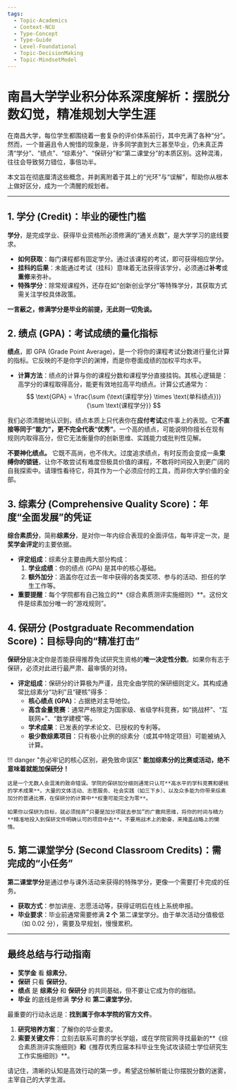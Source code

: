 ```yaml
---
tags:
  - Topic-Academics
  - Context-NCU
  - Type-Concept
  - Type-Guide
  - Level-Foundational
  - Topic-DecisionMaking
  - Topic-MindsetModel
---
```


# 南昌大学学业积分体系深度解析：摆脱分数幻觉，精准规划大学生涯

在南昌大学，每位学生都围绕着一套复杂的评价体系前行，其中充满了各种“分”。然而，一个普遍且令人惋惜的现象是，许多同学直到大三甚至毕业，仍未真正弄清“学分”、“绩点”、“综素分”、“保研分”和“第二课堂分”的本质区别。这种混淆，往往会导致努力错位，事倍功半。

本文旨在彻底厘清这些概念，并剥离附着于其上的“光环”与“误解”，帮助你从根本上做好区分，成为一个清醒的规划者。

---

## 1. 学分 (Credit)：毕业的硬性门槛

**学分**，是完成学业、获得毕业资格所必须修满的“通关点数”，是大学学习的底线要求。

-   **如何获取**：每门课程都有固定学分。通过该课程的考试，即可获得相应学分。
-   **挂科的后果**：未能通过考试（挂科）意味着无法获得该学分，必须通过**补考**或**重修**来弥补。
-   **特殊学分**：除常规课程外，还存在如“创新创业学分”等特殊学分，其获取方式需关注学校具体政策。

**一言蔽之，修满学分是毕业的前提，无此则一切免谈。**

## 2. 绩点 (GPA)：考试成绩的量化指标

**绩点**，即 GPA (Grade Point Average)，是一个将你的课程考试分数进行量化计算的指标。它反映的不是你学识的渊博，而是你卷面成绩的加权平均水平。

-   **计算方法**：绩点的计算与你的课程分数和课程学分直接挂钩。其核心逻辑是：高学分的课程取得高分，能更有效地拉高平均绩点。计算公式通常为：
    $$
    \text{GPA} = \frac{\sum (\text{课程学分} \times \text{单科绩点})}{\sum \text{课程学分}}
    $$

我们必须清醒地认识到，绩点本质上只代表你在**应付考试**这件事上的表现。它**不直接等同于“能力”，更不完全代表“优秀”**。一个高的绩点，可能说明你擅长在现有规则内取得高分，但它无法衡量你的创新思维、实践能力或批判性见解。

**不要神化绩点。** 它既不高尚，也不伟大。过度追求绩点，有时反而会变成一条**束缚你的锁链**，让你不敢尝试有难度但极具价值的课程，不敢将时间投入到更广阔的自我探索中。请理性看待它，将其作为一个必须应付的工具，而非你大学价值的全部。

## 3. 综素分 (Comprehensive Quality Score)：年度“全面发展”的凭证

**综合素质分**，简称**综素分**，是对你一年内综合表现的全面评估，每年评定一次，是**奖学金评定**的主要依据。

-   **评定组成**：综素分主要由两大部分构成：
    1.  **学业成绩**：你的绩点 (GPA) 是其中的核心基础。
    2.  **额外加分**：涵盖你在过去一年中获得的各类奖项、参与的活动、担任的学生工作等。
-   **重要提醒**：每个学院都有自己独立的**《综合素质测评实施细则》**。这份文件是综素加分唯一的“游戏规则”。

## 4. 保研分 (Postgraduate Recommendation Score)：目标导向的“精准打击”

**保研分**是决定你是否能获得推荐免试研究生资格的**唯一决定性分数**。如果你有志于保研，必须对此进行最严肃、最审慎的对待。

-   **评定组成**：保研分的计算极为严谨，且完全由学院的保研细则定义。其构成通常比综素分“功利”且“硬核”得多：
    -   **核心绩点 (GPA)**：占据绝对主导地位。
    -   **高含金量竞赛**：通常严格限定为国家级、省级学科竞赛，如“挑战杯”、“互联网+”、“数学建模”等。
    -   **学术成果**：已发表的学术论文、已授权的专利等。
    -   **极少数综素项目**：只有极小比例的综素分（或其中特定项目）可能被纳入计算。

!!! danger "务必牢记的核心区别，避免致命误区"
    **能加综素分的比赛或活动，绝不意味着就能加保研分！**

    这是一个无数人会混淆的致命错误。学院的保研加分细则通常只认可**高水平的学科竞赛和硬核的学术成果**。大量的文体活动、志愿服务、社会实践（如三下乡）、以及众多能为你带来综素加分的普通比赛，在保研分的计算中**权重可能完全为零**。

    如果你以保研为目标，就必须抛弃“只要是加分项就去参加”的广撒网思维，将你的时间与精力**精准地投入到保研文件明确认可的项目中去**。不要用战术上的勤奋，来掩盖战略上的懒惰。

## 5. 第二课堂学分 (Second Classroom Credits)：需完成的“小任务”

**第二课堂学分**是通过参与课外活动来获得的特殊学分，更像一个需要打卡完成的任务。

-   **获取方式**：参加讲座、志愿活动等，获得证明后在线上系统申报。
-   **毕业要求**：毕业前通常需要修满 **2 个** 第二课堂学分。由于单次活动分值极低（如 0.02 分），需要及早规划，慢慢累积。

---

## 最终总结与行动指南

-   **奖学金** 看 **综素分**。
-   **保研** 只看 **保研分**。
-   **绩点** 是 **综素分** 和 **保研分** 的共同基础，但不要让它成为你的枷锁。
-   **毕业** 的底线是修满 **学分** 和 **第二课堂学分**。

最重要的行动永远是：**找到属于你本学院的官方文件**。

1.  **研究培养方案**：了解你的毕业要求。
2.  **索要关键文件**：立刻去联系可靠的学长学姐，或在学院官网寻找最新的**《综合素质测评实施细则》**和**《推荐优秀应届本科毕业生免试攻读硕士学位研究生工作实施细则》**。

请记住，清晰的认知是高效行动的第一步。希望这份解析能让你摆脱分数的迷雾，主宰自己的大学生涯。
